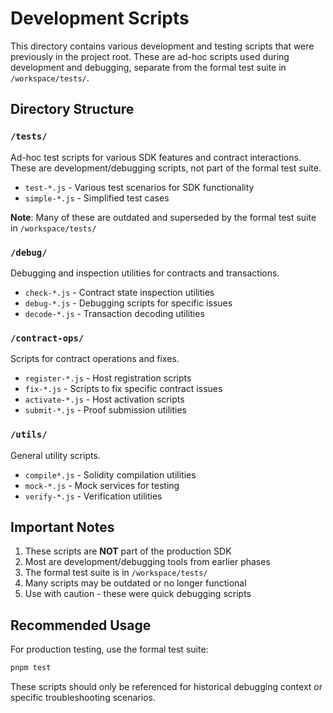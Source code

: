 # Development Scripts

This directory contains various development and testing scripts that were previously in the project root. These are ad-hoc scripts used during development and debugging, separate from the formal test suite in `/workspace/tests/`.

## Directory Structure

### `/tests/`
Ad-hoc test scripts for various SDK features and contract interactions. These are development/debugging scripts, not part of the formal test suite.

- `test-*.js` - Various test scenarios for SDK functionality
- `simple-*.js` - Simplified test cases

**Note**: Many of these are outdated and superseded by the formal test suite in `/workspace/tests/`

### `/debug/`
Debugging and inspection utilities for contracts and transactions.

- `check-*.js` - Contract state inspection utilities
- `debug-*.js` - Debugging scripts for specific issues
- `decode-*.js` - Transaction decoding utilities

### `/contract-ops/`
Scripts for contract operations and fixes.

- `register-*.js` - Host registration scripts
- `fix-*.js` - Scripts to fix specific contract issues
- `activate-*.js` - Host activation scripts
- `submit-*.js` - Proof submission utilities

### `/utils/`
General utility scripts.

- `compile*.js` - Solidity compilation utilities
- `mock-*.js` - Mock services for testing
- `verify-*.js` - Verification utilities

## Important Notes

1. These scripts are **NOT** part of the production SDK
2. Most are development/debugging tools from earlier phases
3. The formal test suite is in `/workspace/tests/`
4. Many scripts may be outdated or no longer functional
5. Use with caution - these were quick debugging scripts

## Recommended Usage

For production testing, use the formal test suite:
```bash
pnpm test
```

These scripts should only be referenced for historical debugging context or specific troubleshooting scenarios.